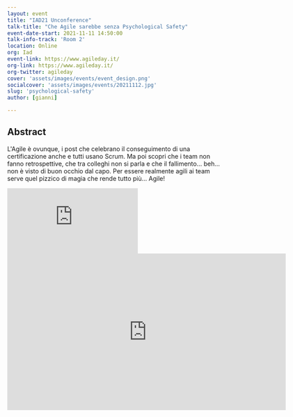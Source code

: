 ```yaml
---
layout: event
title: "IAD21 Unconference"
talk-title: "Che Agile sarebbe senza Psychological Safety"
event-date-start: 2021-11-11 14:50:00
talk-info-track: 'Room 2'
location: Online
org: Iad
event-link: https://www.agileday.it/
org-link: https://www.agileday.it/
org-twitter: agileday
cover: 'assets/images/events/event_design.png'
socialcover: 'assets/images/events/20211112.jpg'
slug: 'psychological-safety'
author: [gianni]

---
```

## Abstract
L'Agile è ovunque, i post che celebrano il conseguimento di una certificazione anche e tutti usano Scrum. Ma poi scopri che i team non fanno retrospettive, che tra colleghi non si parla e che il fallimento... beh... non è visto di buon occhio dal capo. Per essere realmente agili ai team serve quel pizzico di magia che rende tutto più... Agile!

<div class="video">
<div class="responsive-iframe-container-16">
<iframe class="responsive-iframe" src="https://player.vimeo.com/video/675962294?h=38d679f2cb" frameborder="0" allow="accelerometer; autoplay; clipboard-write; encrypted-media; gyroscope; picture-in-picture" allowfullscreen></iframe>
</div>
</div>

<iframe src="https://player.vimeo.com/video/675962294?h=38d679f2cb" width="640" height="360" frameborder="0" allow="autoplay; fullscreen; picture-in-picture" allowfullscreen></iframe>
